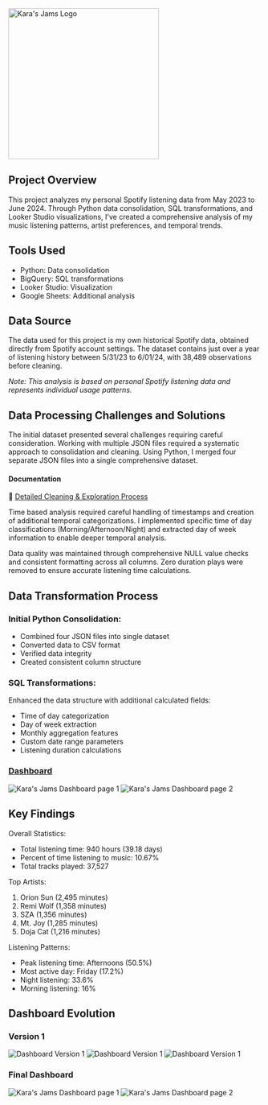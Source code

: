 
<img src="https://github.com/karammulc/Karas-Jams-Case-Study/blob/main/Images/Logos/Small-White-Logo.png" alt="Kara's Jams Logo" width="300">


## Project Overview
This project analyzes my personal Spotify listening data from May 2023 to June 2024. Through Python data consolidation, SQL transformations, and Looker Studio visualizations, I've created a comprehensive analysis of my music listening patterns, artist preferences, and temporal trends.

## Tools Used
- Python: Data consolidation
- BigQuery: SQL transformations
- Looker Studio: Visualization
- Google Sheets: Additional analysis

## Data Source
The data used for this project is my own historical Spotify data, obtained directly from Spotify account settings. The dataset contains just over a year of listening history between 5/31/23 to 6/01/24, with 38,489 observations before cleaning.

*Note: This analysis is based on personal Spotify listening data and represents individual usage patterns.*

## Data Processing Challenges and Solutions
The initial dataset presented several challenges requiring careful consideration. Working with multiple JSON files required a systematic approach to consolidation and cleaning. Using Python, I merged four separate JSON files into a single comprehensive dataset.

#### Documentation
📝 [Detailed Cleaning & Exploration Process](https://github.com/karammulc/Karas-Jams-Case-Study/blob/main/Cleaning%20%26%20Exploration.md)

Time based analysis required careful handling of timestamps and creation of additional temporal categorizations. I implemented specific time of day classifications (Morning/Afternoon/Night) and extracted day of week information to enable deeper temporal analysis.

Data quality was maintained through comprehensive NULL value checks and consistent formatting across all columns. Zero duration plays were removed to ensure accurate listening time calculations.

## Data Transformation Process
### Initial Python Consolidation:
- Combined four JSON files into single dataset
- Converted data to CSV format
- Verified data integrity
- Created consistent column structure

### SQL Transformations:
Enhanced the data structure with additional calculated fields:
- Time of day categorization
- Day of week extraction
- Monthly aggregation features
- Custom date range parameters
- Listening duration calculations

### [Dashboard](https://public.tableau.com/app/profile/karam/viz/KarasJams/Dashboard1)
![Kara's Jams Dashboard page 1](https://github.com/karammulc/Karas-Jams-Case-Study/blob/main/Images/Dashboards/KarasJams-Final-1.png)
![Kara's Jams Dashboard page 2](https://github.com/karammulc/Karas-Jams-Case-Study/blob/main/Images/Dashboards/KaraJams-Final-2.png)

## Key Findings
Overall Statistics:
- Total listening time: 940 hours (39.18 days)
- Percent of time listening to music: 10.67%
- Total tracks played: 37,527

Top Artists:
1. Orion Sun (2,495 minutes)
2. Remi Wolf (1,358 minutes)
3. SZA (1,356 minutes)
4. Mt. Joy (1,285 minutes)
5. Doja Cat (1,216 minutes)

Listening Patterns:
- Peak listening time: Afternoons (50.5%)
- Most active day: Friday (17.2%)
- Night listening: 33.6%
- Morning listening: 16%



## Dashboard Evolution

### Version 1
![Dashboard Version 1](https://github.com/karammulc/Karas-Jams-Case-Study/blob/main/Images/Dashboards/Version%201%20P1.jpg)
![Dashboard Version 1](https://github.com/karammulc/Karas-Jams-Case-Study/blob/main/Images/Dashboards/Version%201%20P2.jpg)
![Dashboard Version 1](https://github.com/karammulc/Karas-Jams-Case-Study/blob/main/Images/Dashboards/Version%201%20P3.jpg)



### Final Dashboard
![Kara's Jams Dashboard page 1](https://github.com/karammulc/Karas-Jams-Case-Study/blob/main/Images/Dashboards/KarasJams-Final-1.png)
![Kara's Jams Dashboard page 2](https://github.com/karammulc/Karas-Jams-Case-Study/blob/main/Images/Dashboards/KaraJams-Final-2.png)

